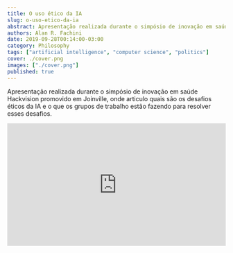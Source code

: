 ```yaml
---
title: O uso ético da IA
slug: o-uso-etico-da-ia
abstract: Apresentação realizada durante o simpósio de inovação em saúde Hackvision promovido em Joinville, onde articulo quais são os desafios éticos da IA e o que os grupos de trabalho estão fazendo para resolver esses desafios.
authors: Alan R. Fachini
date: 2019-09-28T00:14:00-03:00
category: Philosophy
tags: ["artificial intelligence", "computer science", "politics"]
cover: ./cover.png
images: ["./cover.png"]
published: true
---
```


Apresentação realizada durante o simpósio de inovação em saúde Hackvision promovido em Joinville, onde articulo quais são os desafios éticos da IA e o que os grupos de trabalho estão fazendo para resolver esses desafios.

<div style="left: 0; width: 100%; height: 0; position: relative; padding-bottom: 56.1972%;"><iframe src="https://speakerdeck.com/player/80030dbf2d654624979a90f90e506391" style="border: 0; top: 0; left: 0; width: 100%; height: 100%; position: absolute;" allowfullscreen scrolling="no" allow="encrypted-media"></iframe></div>
